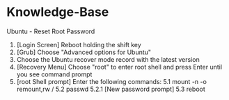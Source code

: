 # Knowledge-Base

Ubuntu - Reset Root Password
1. [Login Screen] Reboot holding the shift key
2. [Grub] Choose "Advanced options for Ubuntu"
3. Choose the Ubuntu recover mode record with the latest version
4. [Recovery Menu] Choose "root" to enter root shell and press Enter until you see command prompt
5. [root Shell prompt] Enter the following commands:
5.1 mount -n -o remount,rw /
5.2 passwd <user> 
  5.2.1 [New password prompt] <new pass>
5.3 reboot
